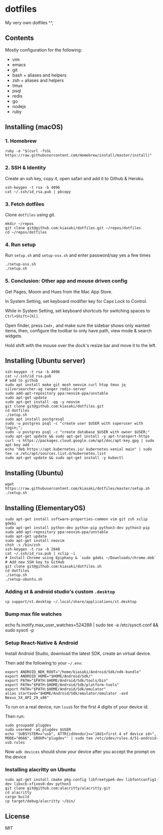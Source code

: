 # dotfiles

My very own dotfiles ^^,

## Contents

Mostly configuration for the following:

- vim
- emacs
- git
- bash + aliases and helpers
- zsh + aliases and helpers
- tmux
- psql
- redis
- go
- nodejs
- ruby

## Installing (macOS)

### 1. Homebrew

```
ruby -e "$(curl -fsSL https://raw.githubusercontent.com/Homebrew/install/master/install)"
```

### 2. SSH & Identity

Create an ssh key, copy it, open safari and add it to Github & Heroku.

```
ssh-keygen -t rsa -b 4096
cat ~/.ssh/id_rsa.pub | pbcopy
```

### 3. Fetch dotfiles

Clone `dotfiles` using git.

```
mkdir ~/repos
git clone git@github.com:kiasaki/dotfiles.git ~/repos/dotfiles
cd ~/repos/dotfiles
```

### 4. Run setup

Run `setup.sh` and `setup-osx.sh` and enter password/say yes a few times

```
./setup-osx.sh
./setup.sh
```

### 5. Conclusion: Other app and mouse driven config

Get Pages, Moom and Hues from the Mac App Store.

In System Setting, set keyboard modifier key for Caps Lock to Control.

While in System Setting, set keyboard shortcuts for switching spaces to `Ctrl+Shift+[hl]`.

Open finder, press `Cmd+,` and make sure the sidebar shows only wanted items, then, configure the toolbar to only have path, view mode & search widgets.

Hold shift with the mouse over the dock's resize bar and move it to the left.

## Installing (Ubuntu server)

```
ssh-keygen -t rsa -b 4096
cat ~/.ssh/id_rsa.pub
# add to github
sudo apt install make git mosh neovim curl htop tmux jq silversearcher-ag ranger redis-server
sudo add-apt-repository ppa:neovim-ppa/unstable
sudo apt-get update
sudo apt-get install -qq -y neovim
git clone git@github.com:kiasaki/dotfiles.git
cd dotfiles
./setup.sh
sudo apt install postgresql
sudo -u postgres psql -c "create user $USER with superuser with login;";
sudo -u postgres psql -c "create database $USER with owner $USER;"
sudo apt-get update && sudo apt-get install -y apt-transport-https
curl -s https://packages.cloud.google.com/apt/doc/apt-key.gpg | sudo apt-key add -
echo "deb https://apt.kubernetes.io/ kubernetes-xenial main" | sudo tee -a /etc/apt/sources.list.d/kubernetes.list
sudo apt-get update && sudo apt-get install -y kubectl
```

## Installing (Ubuntu)

```
wget https://raw.githubusercontent.com/kiasaki/dotfiles/master/setup.sh
./setup.sh
```

## Installing (ElementaryOS)

```
sudo apt-get install software-properties-common vim git zsh xclip gdebi
sudo apt-get install python-dev python-pip python3-dev python3-pip
sudo add-apt-repository ppa:neovim-ppa/unstable
sudo apt-get update
sudo apt-get install neovim
chsh -s /bin/zsh
ssh-keygen -t rsa -b 2048
cat ~/.ssh/id_rsa.pub | xclip -i
# Install Chrome using Epiphany & `sudo gdebi ~/Downloads/chrome.deb`
# Add new SSH key to GitHub
git clone git@github.com:kiasaki/dotfiles.sh
cd dotfiles
./setup.sh
./setup-ubuntu.sh
```

### Adding st & android studio's custom `.desktop`

```
cp support/st.desktop ~/.local/share/applications/st.desktop
```

### Bump max file watches

echo fs.inotify.max_user_watches=524288 | sudo tee -a /etc/sysctl.conf && sudo sysctl -p

### Setup React-Native & Android

Install Android Studio, download the latest SDK, create an virtual device.

Then add the following to your `~/.env`:

```
export ANDROID_NDK_ROOT="/home/kiasaki/Android/Sdk/ndk-bundle"
export ANDROID_HOME="$HOME/Android/Sdk/"
export PATH="$PATH:$HOME/Android/Sdk/tools/bin"
export PATH="$PATH:$HOME/Android/Sdk/platform-tools"
export PATH="$PATH:$HOME/Android/Sdk/emulator"
alias startavd="$HOME/Android/Sdk/emulator/emulator -avd Nexus_5X_API_29_x86"
```

To run on a real device, run `lsusb` for the first 4 digits of your device id.

Then run:

```
sudo groupadd plugdev
sudo usermod -aG plugdev $USER
echo 'SUBSYSTEM=="usb", ATTR{idVendor}=="18d1<first 4 of device id>", MODE="0666", GROUP="plugdev"' | sudo tee /etc/udev/rules.d/51-android-usb.rules
```

Now `adb devices` should show your device after you accept the prompt on the device

### Installing alacritty on Ubuntu

```
sudo apt-get install cmake pkg-config libfreetype6-dev libfontconfig1-dev libxcb-xfixes0-dev python3
git clone git@github.com:alacritty/alacritty.git
cd alacritty
cargo build
cp target/debug/alacritty ~/bin/
```

## License

MIT

